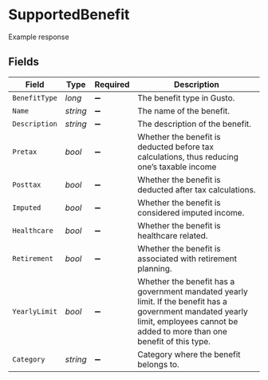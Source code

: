 # SupportedBenefit

Example response


## Fields

| Field                                                                                                                                                                               | Type                                                                                                                                                                                | Required                                                                                                                                                                            | Description                                                                                                                                                                         |
| ----------------------------------------------------------------------------------------------------------------------------------------------------------------------------------- | ----------------------------------------------------------------------------------------------------------------------------------------------------------------------------------- | ----------------------------------------------------------------------------------------------------------------------------------------------------------------------------------- | ----------------------------------------------------------------------------------------------------------------------------------------------------------------------------------- |
| `BenefitType`                                                                                                                                                                       | *long*                                                                                                                                                                              | :heavy_minus_sign:                                                                                                                                                                  | The benefit type in Gusto.                                                                                                                                                          |
| `Name`                                                                                                                                                                              | *string*                                                                                                                                                                            | :heavy_minus_sign:                                                                                                                                                                  | The name of the benefit.                                                                                                                                                            |
| `Description`                                                                                                                                                                       | *string*                                                                                                                                                                            | :heavy_minus_sign:                                                                                                                                                                  | The description of the benefit.                                                                                                                                                     |
| `Pretax`                                                                                                                                                                            | *bool*                                                                                                                                                                              | :heavy_minus_sign:                                                                                                                                                                  | Whether the benefit is deducted before tax calculations, thus reducing one’s taxable income                                                                                         |
| `Posttax`                                                                                                                                                                           | *bool*                                                                                                                                                                              | :heavy_minus_sign:                                                                                                                                                                  | Whether the benefit is deducted after tax calculations.                                                                                                                             |
| `Imputed`                                                                                                                                                                           | *bool*                                                                                                                                                                              | :heavy_minus_sign:                                                                                                                                                                  | Whether the benefit is considered imputed income.                                                                                                                                   |
| `Healthcare`                                                                                                                                                                        | *bool*                                                                                                                                                                              | :heavy_minus_sign:                                                                                                                                                                  | Whether the benefit is healthcare related.                                                                                                                                          |
| `Retirement`                                                                                                                                                                        | *bool*                                                                                                                                                                              | :heavy_minus_sign:                                                                                                                                                                  | Whether the benefit is associated with retirement planning.                                                                                                                         |
| `YearlyLimit`                                                                                                                                                                       | *bool*                                                                                                                                                                              | :heavy_minus_sign:                                                                                                                                                                  | Whether the benefit has a government mandated yearly limit. If the benefit has a government mandated yearly limit, employees cannot be added to more than one benefit of this type. |
| `Category`                                                                                                                                                                          | *string*                                                                                                                                                                            | :heavy_minus_sign:                                                                                                                                                                  | Category where the benefit belongs to.                                                                                                                                              |